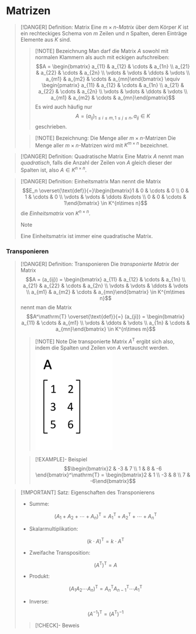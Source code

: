 # Matrizen
> [!DANGER] Definition: Matrix
> Eine $m\times n$-*Matrix* über dem Körper $K$ ist ein rechteckiges Schema von $m$ Zeilen und $n$ Spalten, deren Einträge Elemente aus $K$ sind.
> > [!NOTE] Bezeichnung
> > Man darf die Matrix $A$ sowohl mit normalen Klammern als auch mit eckigen aufschreiben:
> > $$A = \begin{bmatrix} a_{11} & a_{12} & \cdots & a_{1n} \\ a_{21} & a_{22} & \cdots & a_{2n} \\ \vdots & \vdots & \ddots & \vdots \\ a_{m1} & a_{m2} & \cdots & a_{mn}\end{bmatrix} \equiv \begin{pmatrix} a_{11} & a_{12} & \cdots & a_{1n} \\ a_{21} & a_{22} & \cdots & a_{2n} \\ \vdots & \vdots & \ddots & \vdots \\ a_{m1} & a_{m2} & \cdots & a_{mn}\end{pmatrix}$$
> > Es wird auch häufig nur
> > $$A = (a_{ij})_{1\le i\le m, 1 \le j \le n}, a_{ij} \in K$$
> > geschrieben.
> 
> > [!NOTE] Bezeichnung: Die Menge aller $m\times n$-Matrizen
> > Die Menge aller $m\times n$-Matrizen wird mit $K^{m\times n}$ bezeichnet.

> [!DANGER] Definition: Quadratische Matrix
> Eine Matrix $A$ nennt man *quadratisch*, falls die Anzahl der Zeilen von $A$ gleich dieser der Spalten ist, also $A\in K^{n\times n}$.

> [!DANGER] Definition: Einheitsmatrix
> Man nennt die Matrix
> $$E_n \overset{\text{def}}{=}\begin{bmatrix}1 & 0 & \cdots & 0 \\ 0 & 1 & \cdots & 0 \\ \vdots & \vdots & \ddots &\vdots \\ 0 & 0 & \cdots & 1\end{bmatrix} \in K^{n\times n}$$
> die *Einheitsmatrix* von $K^{n\times n}$.
> > [!NOTE]
> > Eine Einheitsmatrix ist immer eine quadratische Matrix.

### Transponieren

> [!DANGER] Definition: Transponieren
> Die *transponierte Matrix* der Matrix
> $$A = (a_{ij}) = \begin{bmatrix} a_{11} & a_{12} & \cdots & a_{1n} \\ a_{21} & a_{22} & \cdots & a_{2n} \\ \vdots & \vdots & \ddots & \vdots \\ a_{m1} & a_{m2} & \cdots & a_{mn}\end{bmatrix} \in K^{m\times n}$$
> nennt man die Matrix
> $$A^\mathrm{T} \overset{\text{def}}{=} (a_{ji}) = \begin{bmatrix} a_{11} & \cdots & a_{m1} \\ \vdots & \ddots & \vdots \\ a_{1n} & \cdots & a_{mn}\end{bmatrix} \in K^{n\times m}$$
> > [!NOTE] Note
> > Die transponierte Matrix $A^\mathrm{T}$ ergibt sich also, indem die Spalten und Zeilen von $A$ vertauscht werden.
> > ![Matrix_transpose](3.%20Matrizen/Resources/Matrix_transpose.gif)
> 
> > [!EXAMPLE]- Beispiel
> > $$\begin{bmatrix}2 & -3 & 7 \\ 1 & 8 & -6 \end{bmatrix}^\mathrm{T} = \begin{bmatrix}2 & 1 \\ -3 & 8 \\ 7 & -6\end{bmatrix}$$

> [!IMPORTANT] Satz: Eigenschaften des Transponierens
> - Summe:
> 
> $$(A_1+A_2 + \cdots +A_n)^\mathrm{T} = A_1^\mathrm{T}+A_2^\mathrm{T}+\cdots+A_n^\mathrm{T}$$
> 
> - Skalarmultiplikation:
> 
> $$(k\cdot A)^\mathrm{T} = k\cdot A^\mathrm{T}$$
> 
> - Zweifache Transposition:
> 
> $$(A^\mathrm{T})^\mathrm{T} = A$$
> 
> - Produkt:
> 
> $$(A_1A_2\cdots A_n)^\mathrm{T} = A_n^\mathrm{T} A_{n-1}^\mathrm{T}\cdots A_1^\mathrm{T}$$
> 
> - Inverse:
> 
> $$(A^{-1})^\mathrm{T} = (A^\mathrm{T})^{-1}$$
> 
> > [!CHECK]- Beweis